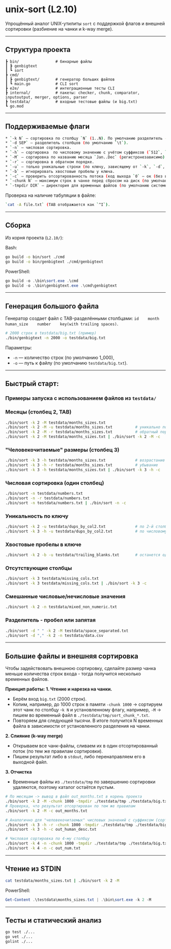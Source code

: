 # unix-sort (L2.10)

Упрощённый аналог UNIX-утилиты `sort` c поддержкой флагов и внешней сортировки (разбиение на чанки и k-way merge).

---

## Структура проекта

```
┣ bin/                # бинарные файлы
┃ ┣ genbigtext
┃ ┗ sort
┣ cmd/
┃ ┣ genbigtext/       # генератор больших файлов
┃ ┗ main.go           # CLI sort
┣ e2e/                # интеграционные тесты CLI
┣ internal/           # пакеты: checker, chunk, comparator, inputoutput, merger, options, parser
┣ testdata/           # входные тестовые файлы (и big.txt)
┗ go.mod
```
---
## Поддерживаемые флаги

```bash
* `-k N` — сортировка по столбцу `N` (1..N). По умолчанию разделитель - TAB.
* `-d SEP` — разделитель столбцов (по умолчанию `\t`).
* `-n` — числовая сортировка.
* `-h` — сортировка  по числовому значению с учётом суффиксов (`512`, `1K`, `900M`, `3.5G` и т.п., основание 1024).
* `-M` — сортировка по названию месяца `Jan..Dec` (регистронезависимо).
* `-r` — сортировка в обратном порядке.
* `-u` — только уникальные строки (по ключу, зависящему от `-k`, `-d`, `-n/-h/-M`, `-b`).
* `-b` — игнорировать хвостовые пробелы у ключа.
* `-c` — проверить отсортированность потока (код выхода `0` — ок (без вывода в stdout), `1` — не отсортировано (вывод ошибки stderr)).
* `-chunk N` — максимум строк в чанке перед сбросом на диск (по умолчанию `1_000`).
* `-tmpdir DIR` — директория для временных файлов (по умолчанию системная TMP).
```

Проверка на наличие табуляции в файле:
```bash
`cat -A file.txt` (TAB отображается как `^I`).
```
---

## Сборка

Из корня проекта (`L2.10/`):

Bash:

```bash
go build -o bin/sort ./cmd
go build -o bin/genbigtext ./cmd/genbigtext
```

PowerShell:

```powershell
go build -o .\bin\sort.exe .\cmd
go build -o .\bin\genbigtext.exe .\cmd\genbigtext
```

---

## Генерация большого файла

Генератор создает файл с TAB-разделёнными столбцами: `id    month    human_size    number    key(with trailing spaces)`.

```bash
# 2000 строк в testdata/big.txt (пример)
./bin/genbigtext -n 2000 -o testdata/big.txt
```

Параметры:

* `-n` — количество строк (по умолчанию 1\_000),
* `-o` — путь к файлу (по умолчанию `testdata/big.txt`).

---

## Быстрый старт: 

### Примеры запуска с использованием файлов из `testdata/`

### Месяцы (столбец 2, TAB)

```bash
./bin/sort -k 2 -M testdata/months_sizes.txt
./bin/sort -k 2 -M -u testdata/months_sizes.txt          # уникально по месяцу
./bin/sort -k 2 -M -r testdata/months_sizes.txt          # обратный порядок
./bin/sort -k 2 -M testdata/months_sizes.txt | ./bin/sort -k 2 -M -c   # самопроверка
```

### "Человекочитаемые" размеры (столбец 3)

```bash
./bin/sort -k 3 -h testdata/months_sizes.txt             # возрастание
./bin/sort -k 3 -h -r testdata/months_sizes.txt          # убывание
./bin/sort -k 3 -h testdata/months_sizes.txt | ./bin/sort -k 3 -h -c
```

### Числовая сортировка (один столбец)

```bash
./bin/sort -n testdata/numbers.txt
./bin/sort -n -r testdata/numbers.txt
./bin/sort -n testdata/numbers.txt | ./bin/sort -n -c
```

### Уникальность по ключу

```bash
./bin/sort -k 2 -u testdata/dups_by_col2.txt             # по 2-й столбец
./bin/sort -k 3 -h -u testdata/dups_by_col2.txt          # по числовому значению с учетом суффиксов в 3-ем столбце
```

### Хвостовые пробелы в ключе

```bash
./bin/sort -k 2 -b -u testdata/trailing_blanks.txt       # останется одна строка "x<TAB>bar"
```

### Отсутствующие столбцы

```bash
./bin/sort -k 3 testdata/missing_cols.txt
./bin/sort -k 3 testdata/missing_cols.txt | ./bin/sort -k 3 -c
```

### Смешанные числовые/нечисловые значения

```bash
./bin/sort -k 2 -n testdata/mixed_non_numeric.txt
```

### Разделитель - пробел или запятая

```bash
./bin/sort -d " " -k 2 -M testdata/space_separated.txt
./bin/sort -d "," -k 2 -n testdata/data.csv
```

---

## Большие файлы и внешняя сортировка

Чтобы задействовать внешнюю сортировку, сделайте размер чанка меньше количества строк входа - тогда получится несколько временных файлов.

**Принцип работы:**
**1. Чтение и нарезка на чанки.**
- Берём вход `big.txt` (2000 строк).
- Копим, например, до 1000 строк в памяти `-chunk 1000` -> сортируем этот чанк по столбцу -`k N` и установленному флагу, например, `-M` -> пишем во временный файл в `./testdata/tmp/sort_chunk_*.txt`.
- Повторяем для следующей тысячи. В итоге получится N временных файла в зависимости от установленного разделения на чанки.

**2. Слияние (k-way merge)**
- Открываем все чанк-файлы, сливаем их в один отсортированный поток (по тем же правилам сортировки).
- Пишем результат либо в `stdout`, либо перенаправляем его в выходной файл.

**3. Отчистка**
- Временные файлы из `./testdata/tmp` по завершению сортировки удаляются, поэтому каталог остаётся пустым.

```bash
# По месяцам -> вывод в файл out_months.txt в корень проекта
./bin/sort -k 2 -M -chunk 1000 -tmpdir ./testdata/tmp ./testdata/big.txt > out_months.txt
# Проверка, что результат отсортирован по тем же правилам
./bin/sort -k 2 -M -c out_months.txt

# Аналогично для "человекочитаемых" числовых значений с суффиксом (сортировка по убыванию)
./bin/sort -k 3 -h -r -chunk 1000 -tmpdir ./testdata/tmp ./testdata/big.txt > out_human_desc.txt
./bin/sort -k 3 -h -c out_human_desc.txt

# Числовая сортировка по 4-му столбцу
./bin/sort -k 4 -n -chunk 1000 -tmpdir ./testdata/tmp ./testdata/big.txt > out_num.txt
./bin/sort -k 4 -n -c out_num.txt
```
---

## Чтение из STDIN

```bash
cat testdata/months_sizes.txt | ./bin/sort -k 2 -M
```

PowerShell:

```powershell
Get-Content .\testdata\months_sizes.txt | .\bin\sort.exe -k 2 -M
```

---

## Тесты и статический анализ

```bash
go test ./...
go vet ./...
golint ./...
```

